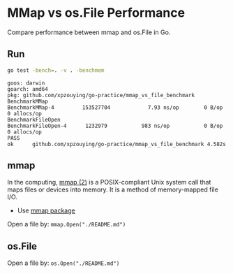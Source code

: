 # MMap vs os.File Performance

Compare performance between mmap and os.File in Go.

## Run

```bash
go test -bench=. -v . -benchmem
```

```
goos: darwin
goarch: amd64
pkg: github.com/xpzouying/go-practice/mmap_vs_file_benchmark
BenchmarkMMap
BenchmarkMMap-4       	153527704	         7.93 ns/op	       0 B/op	       0 allocs/op
BenchmarkFileOpen
BenchmarkFileOpen-4   	 1232979	       983 ns/op	       0 B/op	       0 allocs/op
PASS
ok  	github.com/xpzouying/go-practice/mmap_vs_file_benchmark	4.582s
```

## mmap

In the computing, [mmap (2)](https://en.wikipedia.org/wiki/Mmap) is a POSIX-compliant Unix system call that maps files or devices into memory. It is a method of memory-mapped file I/O.

- Use [mmap package](golang.org/x/exp/mmap)


Open a file by: `mmap.Open("./README.md")`

## os.File

Open a file by: `os.Open("./README.md")`
